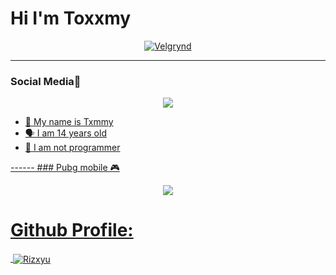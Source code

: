 # Hi I'm Toxxmy

<p align="center">
  <a href="https://github.com/Rizxyu"><img src="https://github.com/Rizxyu/Rizxyu/raw/main/IMG-20211114-WA0123.jpg" alt="Velgrynd"></a>
</p>

------
### Social Media💬
<p align="center">
<a href="https://wa.me/6285780589674"><img src="https://img.shields.io/badge/WhatsApp-25D366?style=for-the-badge&logo=whatsapp&logoColor=white" /><br>
</p>
<p align="center">

- 👼 My name is Txmmy 
- 🗣️ I am 14 years old 
- 🔭 I am not programmer

</p>
------
### Pubg mobile 🎮
<p align="center">
  <img src="https://github.com/zeeoneofc/zeeoneofc/blob/zeeoneofc/2047a1zwq1.gif" />
</p>

# Github Profile:

<p>&nbsp;<img align="center" src="https://github-readme-stats.vercel.app/api/top-langs/?username=Rizxyu&theme=algolia&layout=compact&langs_count=10&hide_border=true&show_icons=true" alt="Rizxyu"/></p></a><br> 
